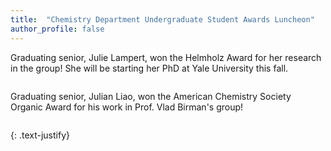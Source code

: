 ```yaml
---
title:  "Chemistry Department Undergraduate Student Awards Luncheon"
author_profile: false
---
```


Graduating senior, Julie Lampert, won the Helmholz Award for her research in the group! She will be starting her PhD at Yale University this fall. 

 <img src="/assets/images/Helmholz-2024.png" alt="">  

 Graduating senior, Julian Liao, won the American Chemistry Society Organic Award for his work in Prof. Vlad Birman's group! 

<img src="/assets/images/ACS-organic-2024.png" alt=""> 

{: .text-justify}

